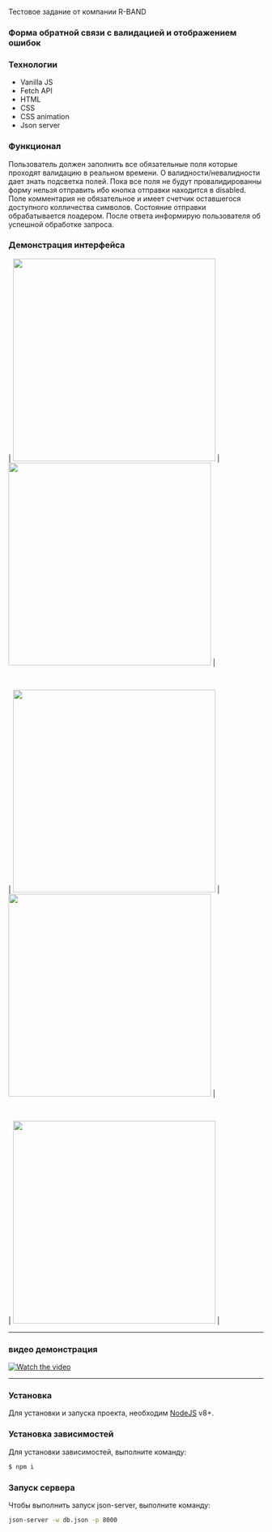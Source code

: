 Тестовое задание от компании R-BAND

### Форма обратной связи с валидацией и отображением ошибок

### Технологии

-   Vanilla JS
-   Fetch API
-   HTML
-   CSS
-   CSS animation
-   Json server

### Функционал

Пользователь должен заполнить все обязательные поля которые проходят валидацию в реальном времени. О валидности/невалидности дает знать подсветка полей. Пока все поля не будут провалидированны форму нельзя отправить ибо кнопка отправки находится в disabled. Поле комментария не обязательное и имеет счетчик оставшегося доступного колличества символов. Состояние отправки обрабатывается лоадером. После ответа информирую пользователя об успешной обработке запроса.

### Демонстрация интерфейса

| <img src="https://github.com/xkochevnikx/formDataProject/blob/master/img/%D0%A1%D0%BD%D0%B8%D0%BC%D0%BE%D0%BA%20%D1%8D%D0%BA%D1%80%D0%B0%D0%BD%D0%B0%202023-08-23%20%D0%B2%2012.42.36.png" width="400"/> | <img src="https://github.com/xkochevnikx/formDataProject/blob/master/img/%D0%A1%D0%BD%D0%B8%D0%BC%D0%BE%D0%BA%20%D1%8D%D0%BA%D1%80%D0%B0%D0%BD%D0%B0%202023-08-23%20%D0%B2%2012.43.30.png" width="400"/> |

<br/>

| <img src="https://github.com/xkochevnikx/formDataProject/blob/master/img/%D0%A1%D0%BD%D0%B8%D0%BC%D0%BE%D0%BA%20%D1%8D%D0%BA%D1%80%D0%B0%D0%BD%D0%B0%202023-08-23%20%D0%B2%2012.44.27.png" width="400"/> | <img src="https://github.com/xkochevnikx/formDataProject/blob/master/img/%D0%A1%D0%BD%D0%B8%D0%BC%D0%BE%D0%BA%20%D1%8D%D0%BA%D1%80%D0%B0%D0%BD%D0%B0%202023-08-23%20%D0%B2%2012.43.30.png" width="400"/> |

<br/>

| <img src="https://github.com/xkochevnikx/formDataProject/blob/master/img/%D0%A1%D0%BD%D0%B8%D0%BC%D0%BE%D0%BA%20%D1%8D%D0%BA%D1%80%D0%B0%D0%BD%D0%B0%202023-08-23%20%D0%B2%2012.45.07.png" width="400"/> |

---

### видео демонстрация

[![Watch the video](https://github.com/xkochevnikx/formDataProject/blob/master/img/%D0%A1%D0%BD%D0%B8%D0%BC%D0%BE%D0%BA%20%D1%8D%D0%BA%D1%80%D0%B0%D0%BD%D0%B0%202023-08-23%20%D0%B2%2015.12.47.png)](https://www.youtube.com/watch?v=bVcPdWl8ZL8)

---

### Установка

Для установки и запуска проекта, необходим [NodeJS](https://nodejs.org) v8+.

### Установка зависимостей

Для установки зависимостей, выполните команду:

```sh
$ npm i
```

### Запуск сервера

Чтобы выполнить запуск json-server, выполните команду:

```sh
json-server -w db.json -p 8000



```
